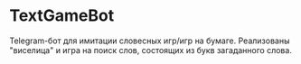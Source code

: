 # TextGameBot

Telegram-бот для имитации словесных игр/игр на бумаге. Реализованы "виселица" и игра на поиск слов, состоящих из букв загаданного слова.

